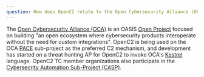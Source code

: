 ```yaml
---
question: How does OpenC2 relate to the Open Cybersecurity Alliance (OCA)?
---
```


The [Open Cybersecurity Alliance
(OCA)](https://opencybersecurityalliance.org/) is an OASIS [Open
Project](https://www.oasis-open.org/open-projects/) focused on
building "an open ecosystem where cybersecurity products
interoperate without the need for custom integrations". OpenC2 is
being used on the OCA
[PACE](https://opencybersecurityalliance.org/pace/) sub-project
as the preferred C2 mechanism, and development has started on a
threat hunting AP for OpenC2 to invoke OCA's
[Kestrel](https://github.com/opencybersecurityalliance/kestrel-lang)
language. OpenC2 TC member organizations also participate in the [Cybersecrity Automation Sub-Project
(CASP)](https://opencybersecurityalliance.org/casp/).
